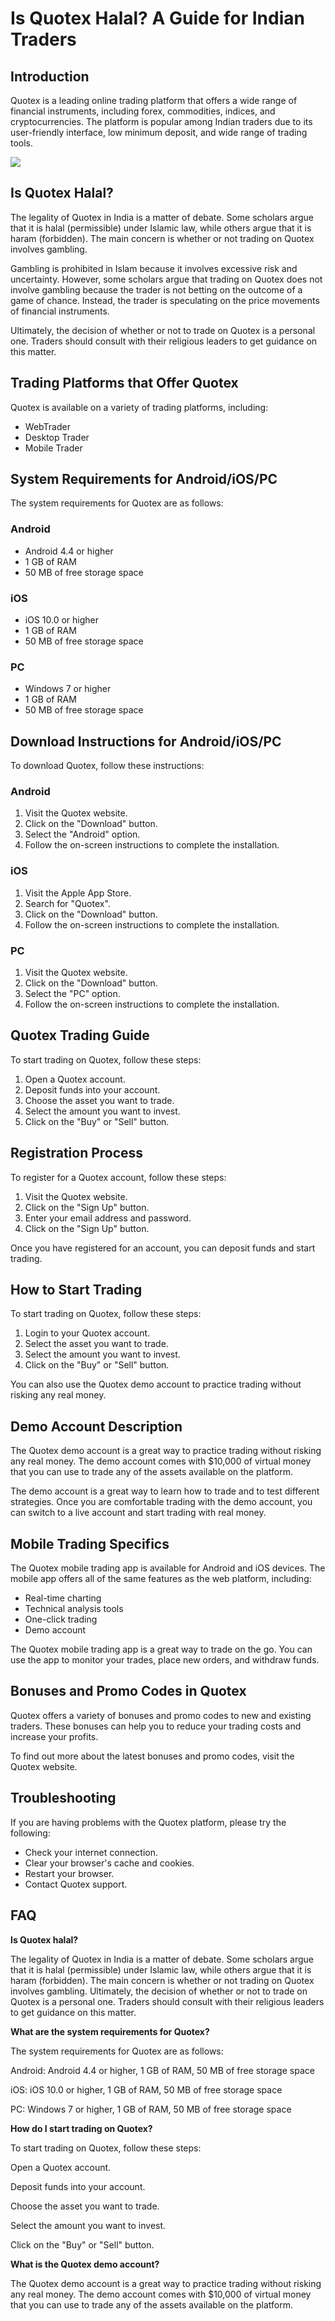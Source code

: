 # Is Quotex Halal? A Guide for Indian Traders

## Introduction

Quotex is a leading online trading platform that offers a wide range of
financial instruments, including forex, commodities, indices, and
cryptocurrencies. The platform is popular among Indian traders due to
its user-friendly interface, low minimum deposit, and wide range of
trading tools.

[![](https://static.quotex.io/files/4_en/300_250.jpg)](https://traff.sbs/brokerqxlid)

## Is Quotex Halal?

The legality of Quotex in India is a matter of debate. Some scholars
argue that it is halal (permissible) under Islamic law, while others
argue that it is haram (forbidden). The main concern is whether or not
trading on Quotex involves gambling.

Gambling is prohibited in Islam because it involves excessive risk and
uncertainty. However, some scholars argue that trading on Quotex does
not involve gambling because the trader is not betting on the outcome of
a game of chance. Instead, the trader is speculating on the price
movements of financial instruments.

Ultimately, the decision of whether or not to trade on Quotex is a
personal one. Traders should consult with their religious leaders to get
guidance on this matter.

## Trading Platforms that Offer Quotex

Quotex is available on a variety of trading platforms, including:

-   WebTrader
-   Desktop Trader
-   Mobile Trader

## System Requirements for Android/iOS/PC

The system requirements for Quotex are as follows:

### Android

-   Android 4.4 or higher
-   1 GB of RAM
-   50 MB of free storage space

### iOS

-   iOS 10.0 or higher
-   1 GB of RAM
-   50 MB of free storage space

### PC

-   Windows 7 or higher
-   1 GB of RAM
-   50 MB of free storage space

## Download Instructions for Android/iOS/PC

To download Quotex, follow these instructions:

### Android

1.  Visit the Quotex website.
2.  Click on the "Download" button.
3.  Select the "Android" option.
4.  Follow the on-screen instructions to complete the installation.

### iOS

1.  Visit the Apple App Store.
2.  Search for "Quotex".
3.  Click on the "Download" button.
4.  Follow the on-screen instructions to complete the installation.

### PC

1.  Visit the Quotex website.
2.  Click on the "Download" button.
3.  Select the "PC" option.
4.  Follow the on-screen instructions to complete the installation.

## Quotex Trading Guide

To start trading on Quotex, follow these steps:

1.  Open a Quotex account.
2.  Deposit funds into your account.
3.  Choose the asset you want to trade.
4.  Select the amount you want to invest.
5.  Click on the "Buy" or "Sell" button.

## Registration Process

To register for a Quotex account, follow these steps:

1.  Visit the Quotex website.
2.  Click on the "Sign Up" button.
3.  Enter your email address and password.
4.  Click on the "Sign Up" button.

Once you have registered for an account, you can deposit funds and start
trading.

## How to Start Trading

To start trading on Quotex, follow these steps:

1.  Login to your Quotex account.
2.  Select the asset you want to trade.
3.  Select the amount you want to invest.
4.  Click on the "Buy" or "Sell" button.

You can also use the Quotex demo account to practice trading without
risking any real money.

## Demo Account Description

The Quotex demo account is a great way to practice trading without
risking any real money. The demo account comes with \$10,000 of virtual
money that you can use to trade any of the assets available on the
platform.

The demo account is a great way to learn how to trade and to test
different strategies. Once you are comfortable trading with the demo
account, you can switch to a live account and start trading with real
money.

## Mobile Trading Specifics

The Quotex mobile trading app is available for Android and iOS devices.
The mobile app offers all of the same features as the web platform,
including:

-   Real-time charting
-   Technical analysis tools
-   One-click trading
-   Demo account

The Quotex mobile trading app is a great way to trade on the go. You can
use the app to monitor your trades, place new orders, and withdraw
funds.

## Bonuses and Promo Codes in Quotex

Quotex offers a variety of bonuses and promo codes to new and existing
traders. These bonuses can help you to reduce your trading costs and
increase your profits.

To find out more about the latest bonuses and promo codes, visit the
Quotex website.

## Troubleshooting

If you are having problems with the Quotex platform, please try the
following:

-   Check your internet connection.
-   Clear your browser\'s cache and cookies.
-   Restart your browser.
-   Contact Quotex support.

## FAQ

**Is Quotex halal?**

The legality of Quotex in India is a matter of debate. Some scholars
argue that it is halal (permissible) under Islamic law, while others
argue that it is haram (forbidden). The main concern is whether or not
trading on Quotex involves gambling. Ultimately, the decision of whether
or not to trade on Quotex is a personal one. Traders should consult with
their religious leaders to get guidance on this matter.

**What are the system requirements for Quotex?**

The system requirements for Quotex are as follows:

Android: Android 4.4 or higher, 1 GB of RAM, 50 MB of free storage space

iOS: iOS 10.0 or higher, 1 GB of RAM, 50 MB of free storage space

PC: Windows 7 or higher, 1 GB of RAM, 50 MB of free storage space

**How do I start trading on Quotex?**

To start trading on Quotex, follow these steps:

Open a Quotex account.

Deposit funds into your account.

Choose the asset you want to trade.

Select the amount you want to invest.

Click on the "Buy" or "Sell" button.

**What is the Quotex demo account?**

The Quotex demo account is a great way to practice trading without
risking any real money. The demo account comes with \$10,000 of virtual
money that you can use to trade any of the assets available on the
platform.


